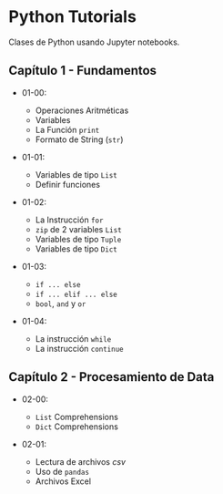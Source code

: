 # Python Tutorials

Clases de Python usando Jupyter notebooks.

## Capítulo 1 - Fundamentos

- 01-00:
  - Operaciones Aritméticas
  - Variables
  - La Función `print`
  - Formato de String (`str`)

- 01-01:
  - Variables de tipo `List`
  - Definir funciones
  
- 01-02:
  - La Instrucción `for`
  - `zip` de 2 variables `List`
  - Variables de tipo `Tuple`
  - Variables de tipo `Dict`
  
- 01-03:
  - `if ... else`
  -  `if ... elif ... else`
  - `bool`, `and` y `or`

- 01-04:
  - La instrucción `while`
  - La instrucción `continue`

## Capítulo 2 - Procesamiento de Data

- 02-00:
  - `List` Comprehensions
  - `Dict` Comprehensions
  
- 02-01:
  - Lectura de archivos *csv*
  - Uso de `pandas`
  - Archivos Excel